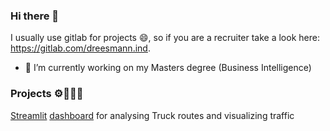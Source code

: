 ### Hi there 👋

I usually use gitlab for projects 😄, so if you are a recruiter take a look here: https://gitlab.com/dreesmann.ind.

- 🔭 I’m currently working on my Masters degree (Business Intelligence)


### Projects ⚙️🧑🏼‍💻
[Streamlit](https://streamlit.io) [dashboard](https://gitlab.com/dreesmann.ind/traffic-risk-assessment) for analysing Truck routes and visualizing traffic
<!--
**DeemanOne/DeemanOne** is a ✨ _special_ ✨ repository because its `README.md` (this file) appears on your GitHub profile.

Here are some ideas to get you started:

- 🌱 I’m currently learning ...
- 👯 I’m looking to collaborate on ...
- 🤔 I’m looking for help with ...
- 💬 Ask me about ...
- 📫 How to reach me: ...
- ⚡ Fun fact: ...
-->

